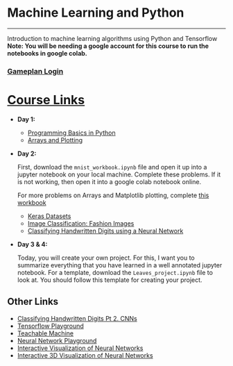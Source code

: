# Machine Learning and Python
---
Introduction to machine learning algorithms using Python and Tensorflow
**Note: You will be needing a google account for this course to run the notebooks in google colab.**

### [Gameplan Login](https://gp4.idtech.com/StudentLoginStep1)

# <u>Course Links</u>

* **Day 1:**
   * [Programming Basics in Python](https://colab.research.google.com/drive/1NVLeJeSLDYCs6Ka07w7c6y9Z-D2PHF3x?usp=sharing)
   * [Arrays and Plotting](https://colab.research.google.com/drive/1KNdPbHG_ZFKqA_7RbhLRnD82G709enTm?usp=sharing)

     
* **Day 2:**

  First, download the `mnist_workbook.ipynb` file and open it up into a jupyter notebook on your local machine. Complete these problems. If it is not working,
  then open it into a google colab notebook online.

  For more problems on Arrays and Matplotlib plotting, complete [this workbook](https://colab.research.google.com/drive/1Lu6NIRkyT_fZgG8Eh-U1c0sBQ4JhFewN?usp=sharing
)
  
   * [Keras Datasets](https://keras.io/api/datasets/)
   * [Image Classification: Fashion Images](https://colab.research.google.com/drive/1vngLia9dYcOfGNf1rmjk17Z5R6t4iMy2?usp=sharing)
   * [Classifying Handwritten Digits using a Neural Network](https://colab.research.google.com/drive/1a7iimWQ6pG0-9_9uKf5kD-kl0_KdrUHr?usp=sharing)


* **Day 3 & 4:**

  Today, you will create your own project. For this, I want you to summarize everything that you have learned in a well annotated jupyter notebook.
  For a template, download the `Leaves_project.ipynb` file to look at. You should follow this template for creating your project.

## Other Links
* [Classifying Handwritten Digits Pt 2. CNNs](https://colab.research.google.com/drive/1RSq3uGKbeUGxQkmJm1w51d7IbaKrQhew?usp=sharing)
* [Tensorflow Playground](https://playground.tensorflow.org/#activation=tanh&batchSize=10&dataset=circle&regDataset=reg-plane&learningRate=0.03&regularizationRate=0&noise=0&networkShape=4,2&seed=0.86234&showTestData=false&discretize=false&percTrainData=50&x=true&y=true&xTimesY=false&xSquared=false&ySquared=false&cosX=false&sinX=false&cosY=false&sinY=false&collectStats=false&problem=classification&initZero=false&hideText=false)
* [Teachable Machine](https://teachablemachine.withgoogle.com/)
* [Neural Network Playground](https://nnplayground.com/)
* [Interactive Visualization of Neural Networks](http://experiments.mostafa.io/public/ffbpann/)
* [Interactive 3D Visualization of Neural Networks](https://adamharley.com/nn_vis/mlp/3d.html)
